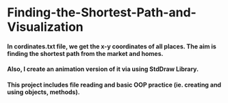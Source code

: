 # Finding-the-Shortest-Path-and-Visualization
#### In cordinates.txt file, we get the x-y coordinates of all places. The aim is finding the shortest path from the market and homes. 
#### Also, I create an animation version of it via using StdDraw Library.
#### This project includes file reading and basic OOP practice (ie. creating and using objects, methods).
